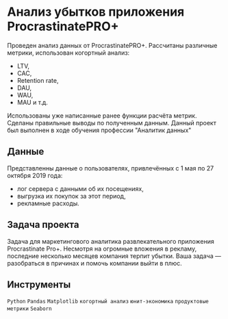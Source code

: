 #  Анализ убытков приложения ProcrastinatePRO+

Проведен анализ данных от ProcrastinatePRO+.
Рассчитаны различные метрики, использован когортный анализ: 
- LTV, 
- CAC, 
- Retention rate, 
- DAU, 
- WAU, 
- MAU и т.д. 
 
Использованы уже написанные ранее функции расчёта метрик. Сделаны правильные выводы по полученным данным.
Данный проект был выполнен в ходе обучения профессии "Аналитик данных"

## Данные

Представленны данные о пользователях, привлечённых с 1 мая по 27 октября 2019 года:
- лог сервера с данными об их посещениях,
- выгрузка их покупок за этот период,
- рекламные расходы.

##  Задача проекта

Задача для маркетингового аналитика развлекательного приложения Procrastinate Pro+. Несмотря на огромные вложения в рекламу, последние несколько месяцев компания терпит убытки. Ваша задача — разобраться в причинах и помочь компании выйти в плюс.

##  Инструменты

`Python` `Pandas` `Matplotlib` `когортный анализ` `юнит-экономика` `продуктовые метрики` `Seaborn`
